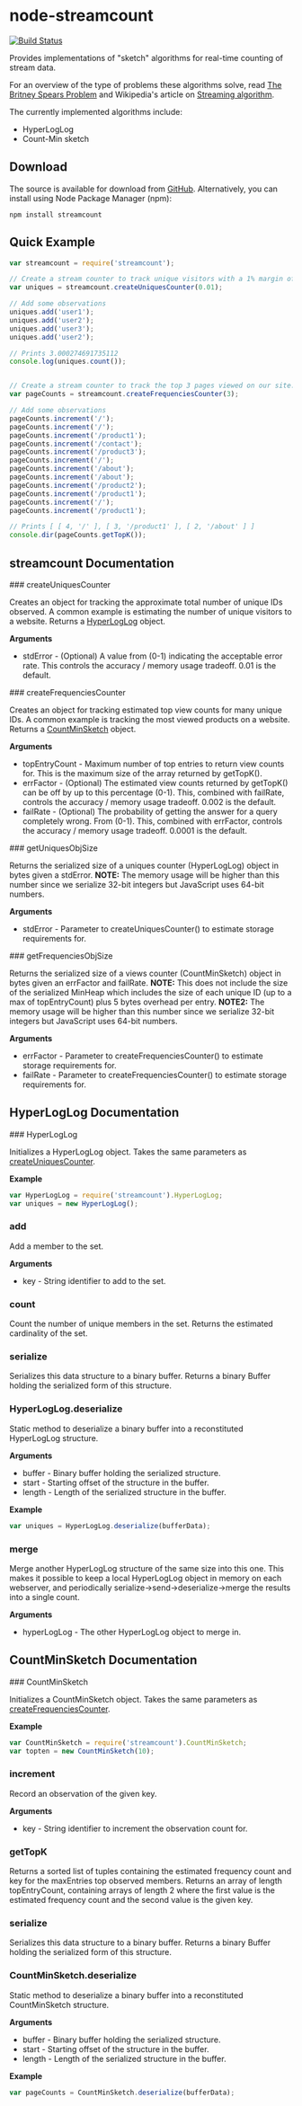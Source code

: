 # node-streamcount

[![Build Status](https://travis-ci.org/jhurliman/node-streamcount.png)](https://travis-ci.org/jhurliman/node-streamcount)

Provides implementations of "sketch" algorithms for real-time counting of
stream data.

For an overview of the type of problems these algorithms solve, read
[The Britney Spears Problem](http://www.americanscientist.org/issues/pub/the-britney-spears-problem)
and Wikipedia's article on [Streaming algorithm](http://en.wikipedia.org/wiki/Streaming_algorithm).

The currently implemented algorithms include:

* HyperLogLog
* Count-Min sketch

## Download

The source is available for download from
[GitHub](http://github.com/jhurliman/node-streamcount).
Alternatively, you can install using Node Package Manager (npm):

    npm install streamcount

## Quick Example

```js
var streamcount = require('streamcount');

// Create a stream counter to track unique visitors with a 1% margin of error.
var uniques = streamcount.createUniquesCounter(0.01);

// Add some observations
uniques.add('user1');
uniques.add('user2');
uniques.add('user3');
uniques.add('user2');

// Prints 3.000274691735112
console.log(uniques.count());


// Create a stream counter to track the top 3 pages viewed on our site.
var pageCounts = streamcount.createFrequenciesCounter(3);

// Add some observations
pageCounts.increment('/');
pageCounts.increment('/');
pageCounts.increment('/product1');
pageCounts.increment('/contact');
pageCounts.increment('/product3');
pageCounts.increment('/');
pageCounts.increment('/about');
pageCounts.increment('/about');
pageCounts.increment('/product2');
pageCounts.increment('/product1');
pageCounts.increment('/');
pageCounts.increment('/product1');

// Prints [ [ 4, '/' ], [ 3, '/product1' ], [ 2, '/about' ] ]
console.dir(pageCounts.getTopK());
```

## streamcount Documentation

<a name="createUniquesCounter" />
### createUniquesCounter

Creates an object for tracking the approximate total number of unique IDs
observed. A common example is estimating the number of unique visitors to
a website. Returns a [HyperLogLog](#HyperLogLog) object.

__Arguments__

* stdError - (Optional) A value from (0-1) indicating the acceptable error
  rate. This controls the accuracy / memory usage tradeoff. 0.01 is the
  default.

<a name="createFrequenciesCounter" />
### createFrequenciesCounter

Creates an object for tracking estimated top view counts for many unique
IDs. A common example is tracking the most viewed products on a website.
Returns a [CountMinSketch](#CountMinSketch) object.

__Arguments__

* topEntryCount - Maximum number of top entries to return view counts for. This
  is the maximum size of the array returned by getTopK().
* errFactor - (Optional) The estimated view counts returned by getTopK() can be
  off by up to this percentage (0-1). This, combined with failRate, controls
  the accuracy / memory usage tradeoff. 0.002 is the default.
* failRate - (Optional) The probability of getting the answer for a query
  completely wrong. From (0-1). This, combined with errFactor, controls the
  accuracy / memory usage tradeoff. 0.0001 is the default.

<a name="getUniquesObjSize" />
### getUniquesObjSize

Returns the serialized size of a uniques counter (HyperLogLog) object in
bytes given a stdError. __NOTE:__ The memory usage will be higher than this
number since we serialize 32-bit integers but JavaScript uses 64-bit numbers.

__Arguments__

* stdError - Parameter to createUniquesCounter() to estimate storage
  requirements for.

<a name="getFrequenciesObjSize" />
### getFrequenciesObjSize

Returns the serialized size of a views counter (CountMinSketch) object in
bytes given an errFactor and failRate. __NOTE:__ This does not include the size
of the serialized MinHeap which includes the size of each unique ID (up to a
max of topEntryCount) plus 5 bytes overhead per entry. __NOTE2:__ The memory
usage will be higher than this number since we serialize 32-bit integers but
JavaScript uses 64-bit numbers.

__Arguments__

* errFactor - Parameter to createFrequenciesCounter() to estimate storage
  requirements for.
* failRate - Parameter to createFrequenciesCounter() to estimate storage requirements
  for.

## HyperLogLog Documentation

<a name="HyperLogLog" />
### HyperLogLog

Initializes a HyperLogLog object. Takes the same parameters as
[createUniquesCounter](#createUniquesCounter).

__Example__

```js
var HyperLogLog = require('streamcount').HyperLogLog;
var uniques = new HyperLogLog();
```

### add

Add a member to the set.

__Arguments__

* key - String identifier to add to the set.

### count

Count the number of unique members in the set. Returns the estimated
cardinality of the set.

### serialize

Serializes this data structure to a binary buffer. Returns a binary Buffer
holding the serialized form of this structure.

### HyperLogLog.deserialize

Static method to deserialize a binary buffer into a reconstituted HyperLogLog
structure.

__Arguments__

* buffer - Binary buffer holding the serialized structure.
* start - Starting offset of the structure in the buffer.
* length - Length of the serialized structure in the buffer.

__Example__

```js
var uniques = HyperLogLog.deserialize(bufferData);
```

### merge

Merge another HyperLogLog structure of the same size into this one. This makes
it possible to keep a local HyperLogLog object in memory on each webserver, and
periodically serialize->send->deserialize->merge the results into a single
count.

__Arguments__

* hyperLogLog - The other HyperLogLog object to merge in.

## CountMinSketch Documentation

<a name="CountMinSketch" />
### CountMinSketch

Initializes a CountMinSketch object. Takes the same parameters as
[createFrequenciesCounter](#createFrequenciesCounter).

__Example__

```js
var CountMinSketch = require('streamcount').CountMinSketch;
var topten = new CountMinSketch(10);
```

### increment

Record an observation of the given key.

__Arguments__

* key - String identifier to increment the observation count for.

### getTopK

Returns a sorted list of tuples containing the estimated frequency count
and key for the maxEntries top observed members. Returns an array of length
topEntryCount, containing arrays of length 2 where the first value is the
estimated frequency count and the second value is the given key.

### serialize

Serializes this data structure to a binary buffer. Returns a binary Buffer
holding the serialized form of this structure.

### CountMinSketch.deserialize

Static method to deserialize a binary buffer into a reconstituted
CountMinSketch structure.

__Arguments__

* buffer - Binary buffer holding the serialized structure.
* start - Starting offset of the structure in the buffer.
* length - Length of the serialized structure in the buffer.

__Example__

```js
var pageCounts = CountMinSketch.deserialize(bufferData);
```
